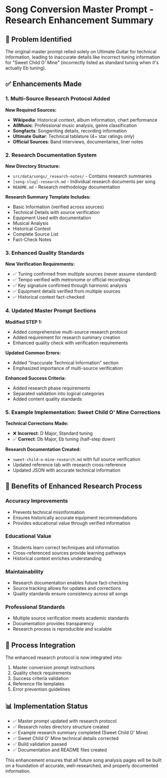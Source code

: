 # Song Conversion Master Prompt - Research Enhancement Summary

## 🎯 Problem Identified
The original master prompt relied solely on Ultimate Guitar for technical information, leading to inaccurate details like incorrect tuning information for "Sweet Child O' Mine" (incorrectly listed as standard tuning when it's actually Eb tuning).

## ✅ Enhancements Made

### 1. Multi-Source Research Protocol Added
**New Required Sources:**
- **Wikipedia**: Historical context, album information, chart performance
- **AllMusic**: Professional music analysis, genre classification
- **Songfacts**: Songwriting details, recording information
- **Ultimate Guitar**: Technical tablature (4+ star ratings only)
- **Official Sources**: Band interviews, documentaries, liner notes

### 2. Research Documentation System
**New Directory Structure:**
- `src/data/songs/_research-notes/` - Contains research summaries
- `[song-slug]-research.md` - Individual research documents per song
- `README.md` - Research methodology documentation

**Research Summary Template Includes:**
- Basic Information (verified across sources)
- Technical Details with source verification
- Equipment Used with documentation
- Musical Analysis
- Historical Context
- Complete Source List
- Fact-Check Notes

### 3. Enhanced Quality Standards
**New Verification Requirements:**
- ✅ Tuning confirmed from multiple sources (never assume standard)
- ✅ Tempo verified with metronome or official recordings
- ✅ Key signature confirmed through harmonic analysis
- ✅ Equipment details verified from multiple sources
- ✅ Historical context fact-checked

### 4. Updated Master Prompt Sections
**Modified STEP 1:**
- Added comprehensive multi-source research protocol
- Added requirement for research summary creation
- Enhanced quality check with verification requirements

**Updated Common Errors:**
- Added "Inaccurate Technical Information" section
- Emphasized importance of multi-source verification

**Enhanced Success Criteria:**
- Added research phase requirements
- Separated validation into logical categories
- Added content quality standards

### 5. Example Implementation: Sweet Child O' Mine Corrections
**Technical Corrections Made:**
- ❌ **Incorrect**: D Major, Standard tuning
- ✅ **Correct**: Db Major, Eb tuning (half-step down)

**Research Documentation Created:**
- `sweet-child-o-mine-research.md` with full source verification
- Updated reference tab with research cross-reference
- Updated JSON with accurate technical information

## 🎵 Benefits of Enhanced Research Process

### Accuracy Improvements
- Prevents technical misinformation
- Ensures historically accurate equipment recommendations
- Provides educational value through verified information

### Educational Value
- Students learn correct techniques and information
- Cross-referenced sources provide learning pathways
- Historical context enriches understanding

### Maintainability
- Research documentation enables future fact-checking
- Source tracking allows for updates and corrections
- Quality standards ensure consistency across all songs

### Professional Standards
- Multiple source verification meets academic standards
- Documentation provides transparency
- Research process is reproducible and scalable

## 🔄 Process Integration
The enhanced research protocol is now integrated into:
1. Master conversion prompt instructions
2. Quality check requirements
3. Success criteria validation
4. Reference file templates
5. Error prevention guidelines

## 📊 Implementation Status
- ✅ Master prompt updated with research protocol
- ✅ Research notes directory structure created
- ✅ Example research summary completed (Sweet Child O' Mine)
- ✅ Sweet Child O' Mine technical details corrected
- ✅ Build validation passed
- ✅ Documentation and README files created

This enhancement ensures that all future song analysis pages will be built on a foundation of accurate, well-researched, and properly documented information.
